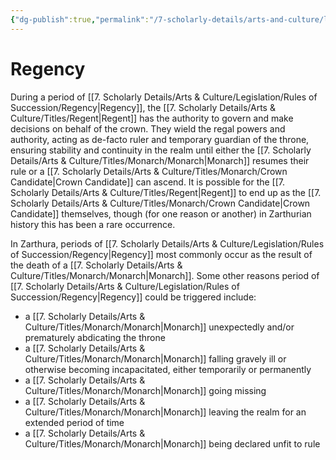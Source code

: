 ```yaml
---
{"dg-publish":true,"permalink":"/7-scholarly-details/arts-and-culture/legislation/rules-of-succession/regency/"}
---
```


# Regency

During a period of [[7. Scholarly Details/Arts & Culture/Legislation/Rules of Succession/Regency\|Regency]], the [[7. Scholarly Details/Arts & Culture/Titles/Regent\|Regent]] has the authority to govern and make decisions on behalf of the crown. They wield the regal powers and authority, acting as de-facto ruler and temporary guardian of the throne, ensuring stability and continuity in the realm until either the [[7. Scholarly Details/Arts & Culture/Titles/Monarch/Monarch\|Monarch]] resumes their rule or a [[7. Scholarly Details/Arts & Culture/Titles/Monarch/Crown Candidate\|Crown Candidate]] can ascend. It is possible for the [[7. Scholarly Details/Arts & Culture/Titles/Regent\|Regent]] to end up as the [[7. Scholarly Details/Arts & Culture/Titles/Monarch/Crown Candidate\|Crown Candidate]] themselves, though (for one reason or another) in Zarthurian history this has been a rare occurrence. 

In Zarthura, periods of [[7. Scholarly Details/Arts & Culture/Legislation/Rules of Succession/Regency\|Regency]] most commonly occur as the result of the death of a [[7. Scholarly Details/Arts & Culture/Titles/Monarch/Monarch\|Monarch]]. Some other reasons period of [[7. Scholarly Details/Arts & Culture/Legislation/Rules of Succession/Regency\|Regency]] could be triggered include:

- a [[7. Scholarly Details/Arts & Culture/Titles/Monarch/Monarch\|Monarch]] unexpectedly and/or prematurely abdicating the throne
- a [[7. Scholarly Details/Arts & Culture/Titles/Monarch/Monarch\|Monarch]] falling gravely ill or otherwise becoming incapacitated, either temporarily or permanently
- a [[7. Scholarly Details/Arts & Culture/Titles/Monarch/Monarch\|Monarch]] going missing 
- a [[7. Scholarly Details/Arts & Culture/Titles/Monarch/Monarch\|Monarch]] leaving the realm for an extended period of time
- a [[7. Scholarly Details/Arts & Culture/Titles/Monarch/Monarch\|Monarch]] being declared unfit to rule